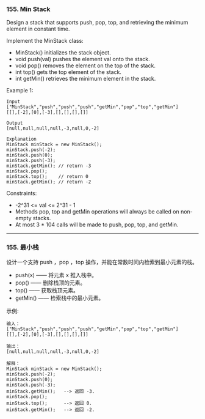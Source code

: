 ### 155. Min Stack
Design a stack that supports push, pop, top, and retrieving the minimum element in constant time.

Implement the MinStack class:

* MinStack() initializes the stack object.
* void push(val) pushes the element val onto the stack.
* void pop() removes the element on the top of the stack.
* int top() gets the top element of the stack.
* int getMin() retrieves the minimum element in the stack.



Example 1:

	Input
	["MinStack","push","push","push","getMin","pop","top","getMin"]
	[[],[-2],[0],[-3],[],[],[],[]]

	Output
	[null,null,null,null,-3,null,0,-2]

	Explanation
	MinStack minStack = new MinStack();
	minStack.push(-2);
	minStack.push(0);
	minStack.push(-3);
	minStack.getMin(); // return -3
	minStack.pop();
	minStack.top();    // return 0
	minStack.getMin(); // return -2



Constraints:

* -2^31 <= val <= 2^31 - 1
* Methods pop, top and getMin operations will always be called on non-empty stacks.
* At most 3 * 104 calls will be made to push, pop, top, and getMin.

----

### 155. 最小栈
设计一个支持 push ，pop ，top 操作，并能在常数时间内检索到最小元素的栈。

* push(x) —— 将元素 x 推入栈中。
* pop() —— 删除栈顶的元素。
* top() —— 获取栈顶元素。
* getMin() —— 检索栈中的最小元素。



示例:

	输入：
	["MinStack","push","push","push","getMin","pop","top","getMin"]
	[[],[-2],[0],[-3],[],[],[],[]]

	输出：
	[null,null,null,null,-3,null,0,-2]

	解释：
	MinStack minStack = new MinStack();
	minStack.push(-2);
	minStack.push(0);
	minStack.push(-3);
	minStack.getMin();   --> 返回 -3.
	minStack.pop();
	minStack.top();      --> 返回 0.
	minStack.getMin();   --> 返回 -2.

